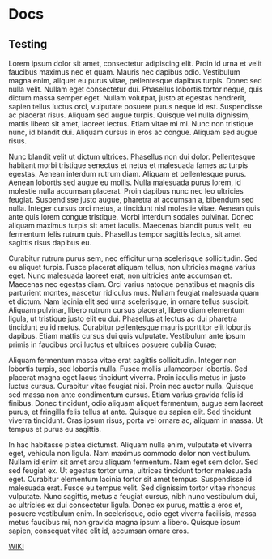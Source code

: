 # Docs

## Testing

Lorem ipsum dolor sit amet, consectetur adipiscing elit. Proin id urna et velit faucibus maximus nec et quam. Mauris nec dapibus odio. Vestibulum magna enim, aliquet eu purus vitae, pellentesque dapibus turpis. Donec sed nulla velit. Nullam eget consectetur dui. Phasellus lobortis tortor neque, quis dictum massa semper eget. Nullam volutpat, justo at egestas hendrerit, sapien tellus luctus orci, vulputate posuere purus neque id est. Suspendisse ac placerat risus. Aliquam sed augue turpis. Quisque vel nulla dignissim, mattis libero sit amet, laoreet lectus. Etiam vitae mi mi. Nunc non tristique nunc, id blandit dui. Aliquam cursus in eros ac congue. Aliquam sed augue risus.

Nunc blandit velit ut dictum ultrices. Phasellus non dui dolor. Pellentesque habitant morbi tristique senectus et netus et malesuada fames ac turpis egestas. Aenean interdum rutrum diam. Aliquam et pellentesque purus. Aenean lobortis sed augue eu mollis. Nulla malesuada purus lorem, id molestie nulla accumsan placerat. Proin dapibus nunc nec leo ultricies feugiat. Suspendisse justo augue, pharetra at accumsan a, bibendum sed nulla. Integer cursus orci metus, a tincidunt nisl molestie vitae. Aenean quis ante quis lorem congue tristique. Morbi interdum sodales pulvinar. Donec aliquam maximus turpis sit amet iaculis. Maecenas blandit purus velit, eu fermentum felis rutrum quis. Phasellus tempor sagittis lectus, sit amet sagittis risus dapibus eu.

Curabitur rutrum purus sem, nec efficitur urna scelerisque sollicitudin. Sed eu aliquet turpis. Fusce placerat aliquam tellus, non ultricies magna varius eget. Nunc malesuada laoreet erat, non ultricies ante accumsan et. Maecenas nec egestas diam. Orci varius natoque penatibus et magnis dis parturient montes, nascetur ridiculus mus. Nullam feugiat malesuada quam et dictum. Nam lacinia elit sed urna scelerisque, in ornare tellus suscipit. Aliquam pulvinar, libero rutrum cursus placerat, libero diam elementum ligula, ut tristique justo elit eu dui. Phasellus at lectus ac dui pharetra tincidunt eu id metus. Curabitur pellentesque mauris porttitor elit lobortis dapibus. Etiam mattis cursus dui quis vulputate. Vestibulum ante ipsum primis in faucibus orci luctus et ultrices posuere cubilia Curae;

Aliquam fermentum massa vitae erat sagittis sollicitudin. Integer non lobortis turpis, sed lobortis nulla. Fusce mollis ullamcorper lobortis. Sed placerat magna eget lacus tincidunt viverra. Proin iaculis metus in justo luctus cursus. Curabitur vitae feugiat nisi. Proin nec auctor nulla. Quisque sed massa non ante condimentum cursus. Etiam varius gravida felis id finibus. Donec tincidunt, odio aliquam aliquet fermentum, augue sem laoreet purus, et fringilla felis tellus at ante. Quisque eu sapien elit. Sed tincidunt viverra tincidunt. Cras ipsum risus, porta vel ornare ac, aliquam in massa. Ut tempus et purus eu sagittis.

In hac habitasse platea dictumst. Aliquam nulla enim, vulputate et viverra eget, vehicula non ligula. Nam maximus commodo dolor non vestibulum. Nullam id enim sit amet arcu aliquam fermentum. Nam eget sem dolor. Sed sed feugiat ex. Ut egestas tortor urna, ultrices tincidunt tortor malesuada eget. Curabitur elementum lacinia tortor sit amet tempus. Suspendisse id malesuada erat. Fusce eu tempus velit. Sed dignissim tortor vitae rhoncus vulputate. Nunc sagittis, metus a feugiat cursus, nibh nunc vestibulum dui, ac ultricies ex dui consectetur ligula. Donec ex purus, mattis a eros et, posuere vestibulum enim. In scelerisque, odio eget viverra facilisis, massa metus faucibus mi, non gravida magna ipsum a libero. Quisque ipsum sapien, consequat vitae elit id, accumsan ornare eros.

[WIKI](https://github.com/pearpages/docs/wiki)
